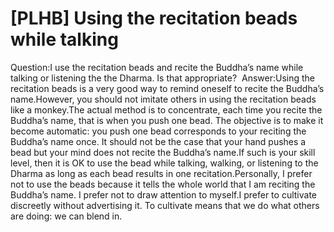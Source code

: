 # [PLHB] Using the recitation beads while talking

Question:​I use the recitation beads and recite the Buddha’s name while talking or listening the the Dharma. Is that appropriate?       Answer:Using the recitation beads is a very good way to remind oneself to recite the Buddha’s name.However, you should not imitate others in using the recitation beads like a monkey.The actual method is to concentrate, each time you recite the Buddha’s name, that is when you push one bead. The objective is to make it become automatic: you push one bead corresponds to your reciting the Buddha’s name once. It should not be the case that your hand pushes a bead but your mind does not recite the Buddha’s name.If such is your skill level, then it is OK to use the bead while talking, walking, or listening to the Dharma as long as each bead results in one recitation.Personally, I prefer not to use the beads because it tells the whole world that I am reciting the Buddha’s name. I prefer not to draw attention to myself.​I prefer to cultivate discreetly without advertising it. To cultivate means that we do what others are doing: we can blend in.